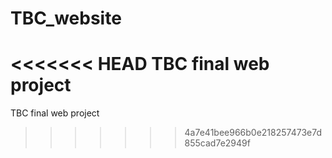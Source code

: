 TBC_website
===========

<<<<<<< HEAD
TBC final web project
=======
TBC final web project
>>>>>>> 4a7e41bee966b0e218257473e7d855cad7e2949f

